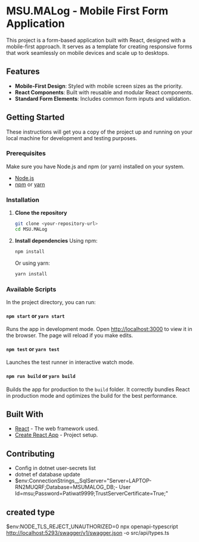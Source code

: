 # MSU.MALog - Mobile First Form Application

This project is a form-based application built with React, designed with a mobile-first approach. It serves as a template for creating responsive forms that work seamlessly on mobile devices and scale up to desktops.

## Features

- **Mobile-First Design**: Styled with mobile screen sizes as the priority.
- **React Components**: Built with reusable and modular React components.
- **Standard Form Elements**: Includes common form inputs and validation.

## Getting Started

These instructions will get you a copy of the project up and running on your local machine for development and testing purposes.

### Prerequisites

Make sure you have Node.js and npm (or yarn) installed on your system.

- [Node.js](https://nodejs.org/)
- [npm](https://www.npmjs.com/get-npm) or [yarn](https://yarnpkg.com/getting-started/install)

### Installation

1. **Clone the repository**

    ```sh
    git clone <your-repository-url>
    cd MSU.MALog
    ```

2. **Install dependencies**
    Using npm:

    ```sh
    npm install
    ```

    Or using yarn:

    ```sh
    yarn install
    ```

### Available Scripts

In the project directory, you can run:

#### `npm start` or `yarn start`

Runs the app in development mode.
Open [http://localhost:3000](http://localhost:3000) to view it in the browser. The page will reload if you make edits.

#### `npm test` or `yarn test`

Launches the test runner in interactive watch mode.

#### `npm run build` or `yarn build`

Builds the app for production to the `build` folder. It correctly bundles React in production mode and optimizes the build for the best performance.

## Built With

- [React](https://reactjs.org/) - The web framework used.
- [Create React App](https://github.com/facebook/create-react-app) - Project setup.

## Contributing

- Config in dotnet user-secrets list
- dotnet ef database update
- $env:ConnectionStrings__SqlServer="Server=LAPTOP-RN2MUQRF;Database=MSUMALOG_DB;- User Id=msu;Password=Patiwat9999;TrustServerCertificate=True;"

## created type

$env:NODE_TLS_REJECT_UNAUTHORIZED=0
npx openapi-typescript <http://localhost:5293/swagger/v1/swagger.json> -o src/api/types.ts
